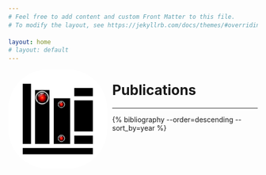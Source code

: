 ```yaml
---
# Feel free to add content and custom Front Matter to this file.
# To modify the layout, see https://jekyllrb.com/docs/themes/#overriding-theme-defaults

layout: home
# layout: default
---
```

<p align="center">
<img src="assets/img/portfolio/publications.png" alt="books" width="200" align="left" style="margin-right:10px; border-radius:80px" />
</p>

# Publications

---

{% bibliography --order=descending --sort_by=year %}


